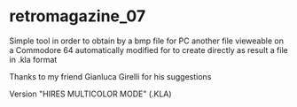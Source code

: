 # retromagazine_07

Simple tool in order to obtain by a bmp file for PC another file vieweable on a Commodore 64 automatically
modified for to create directly as result a file in .kla format

Thanks to my friend Gianluca Girelli for his suggestions

Version "HIRES MULTICOLOR MODE" (.KLA)
